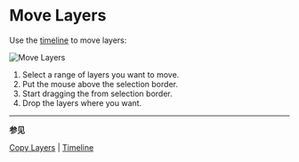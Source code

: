 # Move Layers

Use the [timeline](timeline.md) to move layers:

![Move Layers](move-layers/move-layers.gif)

1. Select a range of layers you want to move.
2. Put the mouse above the selection border.
3. Start dragging the from selection border.
4. Drop the layers where you want.

---

**参见**

[Copy Layers](copy-layers.md) |
[Timeline](timeline.md)
